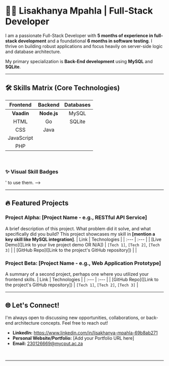 <p align="center">
  </p>

# 🧑‍💻 Lisakhanya Mpahla | Full-Stack Developer

I am a passionate Full-Stack Developer with **5 months of experience in full-stack development** and a foundational **6 months in software testing**. I thrive on building robust applications and focus heavily on server-side logic and database architecture.

My primary specialization is **Back-End development** using **MySQL** and **SQLite**.

---

## 🛠️ Skills Matrix (Core Technologies)

| Frontend | Backend | Databases |
| :---: | :---: | :---: |
| **Vaadin** | **Node.js** | MySQL |
| HTML | Go | SQLite |
| CSS | Java | |
| JavaScript | | |
| PHP | | |

<br>

### ✨ Visual Skill Badges

' to use them.
-->

---

## 🔥 Featured Projects

### **Project Alpha: [Project Name - e.g., RESTful API Service]**
A brief description of this project. What problem did it solve, and what specifically did you build? This project showcases my skill in **[mention a key skill like MySQL integration]**.
| Link | Technologies |
| :--- | :--- |
| [Live Demo]([Link to your live project demo OR N/A]) | `[Tech 1]`, `[Tech 2]`, `[Tech 3]` |
| [GitHub Repo]([Link to the project's GitHub repository]) | |

### **Project Beta: [Project Name - e.g., Web Application Prototype]**
A summary of a second project, perhaps one where you utilized your frontend skills.
| Link | Technologies |
| :--- | :--- |
| [GitHub Repo]([Link to the project's GitHub repository]) | `[Tech 1]`, `[Tech 2]`, `[Tech 3]` |

---

## 🌐 Let's Connect!

I'm always open to discussing new opportunities, collaborations, or back-end architecture concepts. Feel free to reach out!

* **LinkedIn:** https://www.linkedin.com/in/lisakhanya-mpahla-69b8ab271
* **Personal Website/Portfolio:** [Add your Portfolio URL here]
* **Email:** 230126669@mycput.ac.za

<br>

---
